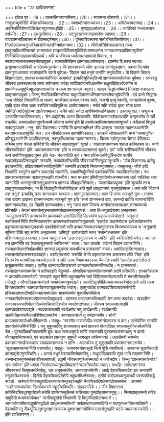 +++
title = "22 ज्ञाधिकरणम्"

+++
ज्ञोऽत एव।।19।। उत्क्रांतिगत्यागतीनाम्।।20।। स्वात्मना चोत्तरयोः।।21।। नाणुरतच्छ्रुतेरिति चेन्नेतसधिकारात्।।22।। स्वशब्दोन्मानाभ्याञ्च।।23।। अविरोधश्वंदनवत्।।24।। अवस्थितिवैशेष्यादितिचेन्नाभ्युपगमात्धृदिहि।।25।। गुणाद्वाऽऽलोकवत्।।26।। व्यतिरेको गन्धवत्तथाच दर्शयति।।27।। पृथगुपदेशात्।।28।। तद्गुणसारत्वात्तद्व्यपदेशः प्राज्ञवत्।।29।। यावदात्मभावित्वाच्च न दोषस्तद्दर्शनात्।।30।। पुंस्त्वादिवत्त्वस्य सतोऽभिव्यक्तियोगात्।।31।। नित्योऽपलब्ध्यनुपलब्धिप्रसंगोन्यतरनियमोवान्यथा।।32।। जीवोत्पत्तिविचारप्रसंगात् तस्य ज्ञातृत्वादिधर्मश्चित्यते ज्ञानरूपत्व ज्ञातृत्वादिविषयश्रुतिविरोधसमाधानेन जगत्कारणब्रह्मविषयश्रुतीनां" निर्विचिकित्सप्रामाण्यसिध्यर्थं। अपि च जीवस्य धर्मान्यथाभावरूपो विकारः, न स्वरूपान्यताभावरूपइत्येतदयुक्तं। स्वरूपातिरेकेण ज्ञानाख्यधर्माभावात्। ज्ञानमेव हि तस्य स्वभावः इत्युत्थानादाक्षेपिकी संगतिरप्यनुसंधेया। किं ज्ञानस्वरूपो जीवः उतजड एवागंतुकज्ञानः, अथवा नित्यमेव ज्ञानगुणाधारतया स्वतोज्ञातेति संशये पूर्वपक्षः-'विज्ञानं यज्ञं तनुते कर्माणि तनुतेऽपिच। यो विज्ञाने तिष्ठन् विज्ञानादंतरः, ज्ञानस्वरूपमत्यंतनिर्मलं परमार्थत' इत्यादिश्रुतिस्मृतिभ्यो ज्ञानस्वरूपएवेत्येकः पूर्वपक्षः। अपरस्तु जीवस्य ज्ञानस्वरूपत्वे तस्य सर्वगतस्य सर्वदा सर्वविषयोपलब्धिप्रसंगेन चक्षुरादिवैयर्थ्यप्रसंगेन च ज्ञानविकलसुषुप्तिमूर्छाद्यभावप्रसंगेन च तस्य ज्ञानरूपत्वं नयुक्तं। अतएव सिद्धांत्यभिमतं नित्यज्ञानाधारतया ज्ञातृत्वमप्ययुक्तं। किन्तु नैयायिकादिमतरीत्या चक्षुरादिकरणाधीनज्ञानवत्त्वमेवाभ्युपेयमिति। एवं प्राप्ते सिद्धांतः- 'अथ योवेदेदं जिघ्राणीति स आत्मा, मनसैतान् कामान् पश्यन् रमते, नपश्यो मृत्युं पश्यति, जानात्येवायं पुरुषः, एषहि द्रष्टा श्रोता घ्राता रसयिते'त्यादिश्रुतिभ्यः ज्ञातैवायमात्मा। नचैवं सति सर्वदा द्रष्टा श्रोता घ्राता रमयिते'त्यादिश्रुतिभ्यः ज्ञातैवायमात्मा। नचैवं सति सर्वदा सर्वविषयोपलब्धिप्रसंगः। तस्याणुत्वात्। अणुत्वंच उत्क्रांतिगत्यागतिश्रवणात्। 'तेन प्रद्योतेनैष आत्मा विष्क्रामति, यैवैकेचास्माल्लोकात्प्रयंति चन्द्रमसमेव ते सर्वे गच्छन्ति, तस्माल्लोकात्पुनरैत्यस्मै लोकाय कर्मण'इति हि तस्योत्क्रान्तिगत्यागतयश्श्रूयन्ते। नचैतासां विभुत्वे शक्यमुपपादनं। ननु 'योयं विज्ञानमयः प्राणेष्वि'ति प्राणसम्बन्धिनं जीवं प्रस्तुत्य 'सवाएष महानजआत्मे'ति महत्वाम्नानान्नाणुरिति चेन्न। तत्र जीवादितरस्य ब्रह्मणोधिकारात्। उपक्रमे जीवप्रस्तावेपि मध्ये 'यस्यानुवित्तः प्रतिबुद्धआत्मे'ति परप्रतिपादनात्, तदनुबन्धित्वाच्च महत्वाम्नानस्य। किञ्च 'एषोणुरात्मा चेतसा वेदितव्याः यस्मिन् प्राणः पंचधा संविवेशे'ति जीवस्य साक्षादणुत्वं" श्रूयते। 'वालाग्रशतभागस्य शतधा कल्पितस्य च। भागो जीवस्सविज्ञेय' इति 'आराग्रशतभागस्य' इति च तस्याल्पपरमाणत्वं श्रूयते। एवं" सति शरीरैकवर्तिनो जीवस्य कथं सर्वांगीणसुखाद्यनुभव इति चेत्- चंदनवदिति ब्रूमः। यथा हरिचन्दनबिंदुर्देहैकदेश वर्त्यपि सकलदेहव्यापिनमाह्लादं" जनयति, तथैकदेशस्थितोपि जीवस्सर्वांगीणसुखमनुभवति। 'योयं विज्ञानमयः प्राणेषु हृद्यंतर्ज्योतिः, हृदिह्ययमात्मे'त्यादिश्रुतिभिः" तस्यापि हृदयदेशे स्थित्यभ्युपगमात्। वस्तुतस्तु- जीवो हृदि स्थितोपि स्वगुणेन ज्ञानेन सकलदेहं व्याप्नोति, यथामणिर्द्युमणिर्वा एकदेशवर्तिभिः स्वालेकैरनेकदेशं। नच ज्ञानस्वरूपएवात्मा नज्ञानगुणकइति शंकनीयं। यथा गन्धस्य पृथिवीगुणत्वेनोपलभ्यमानस्य ततो व्यतिरेकः तथा जानामीति आत्मगुणत्वेनानुभूयमानस्य ज्ञानस्य जीवाद्व्यतिरेकात्। 'जानात्येवायंपुरुष' इति श्रुत्यापि तस्य ज्ञातृगुणत्वप्रदर्शनात्, 'न हि विज्ञातुर्विपरिलोपोविद्यत' इति श्रुतौ ज्ञातृज्ञानयोः पृथगुपदेशाच्च। कथं तर्हि 'विज्ञानं यज्ञं तनुत' इत्यादिषु तस्य ज्ञानरूपत्व व्यवहारः। ज्ञानगुणसारत्वात्। ज्ञानं हि तस्य सारभूतो गुणः। ततश्च यथा ब्रह्मणः प्राज्ञस्य ज्ञानमानन्दश्च सारभूतो गुण इति 'सत्यं ज्ञानमनन्तं ब्रह्म, आनन्दो ब्रह्मेति व्यजाना'दिति ज्ञानान्दव्यपदेशः, एव मिहापि ज्ञानव्यपदेशः। ननु 'सत्यं ज्ञान'मित्यत्र अन्तोदात्तस्वरबलात् ज्ञानवत्वमर्थः प्रतिभाति। केवलं भावार्थल्युडन्ततायामंतोदात्तस्वरानुपपत्तेः। तथा हि-ल्युडादेशस्य अनइत्यस्य 'आद्युदात्तश्चे'ति प्रत्ययस्वरेण प्रथमाकारे उदात्तेलितीति लित्स्वरेण प्रकृत्याकारेचोदात्ते 'अनुदात्तं पदमेकवर्ज'मिति शेषनिघातस्वरेण प्रत्ययस्थयोरकारयोरनुदात्तयोः 'एकादेश उदात्तेनोदात्त'इत्येकादेशस्वरेण प्रकृत्याकारप्रत्ययाद्यकारयोः एकादेशेचोदात्ते सति प्रत्ययान्त्याकारस्यानुदात्तस्य विभक्त्यकारस्य च 'अनुदात्तौ सुप्तिषा'विति सुप् स्वरेण अनुदात्तस्य 'अमिपूर्व' इत्येकादेशो भवन् 'स्थानोऽन्तरतम' इति परिभाषयानुदात्तस्स्यात्। तस्य चानुदात्तस्य 'उदात्तादनुदात्तस्य च स्वरित' इति स्वरितादेशो भवेत्। अत एव तत् ज्ञानमिति पदं केवलल्युडन्तत्वे स्वरितान्तं" स्यात्। यथा काठके 'संज्ञानं विज्ञानं प्रज्ञान'मिति। तस्मादन्तोदात्तनिर्वाहार्थमिदं ज्ञानपदं ल्युडन्तरं मत्वर्थीयाच् प्रत्ययान्तं" वाच्यं। अर्शादेराकृतिगणत्वात्। तथासत्यंतोदात्तस्वरउपपद्यते। अर्शांद्यच्प्रत्यये 'यस्येति चे'ति प्रकृतावंत्यस्य अकारस्य लोपे 'चित' इति चित्स्वरेण मत्वर्थींयप्रत्ययस्योदात्तत्वे च सति तस्य विभक्त्यकारस्य चैकादेशस्यापि 'एकादेशउदात्तेनोदात्त' इत्युदात्तस्यैव भावात्। एवमिह ज्ञानपदप्रक्रियाश्रयणे ज्ञानवत्वमेवात्मनस्सिध्येत्। न ज्ञानरूपत्वं। तस्मात्ज्ञानरूपत्वमनेन न प्रतीयतइति चेदुच्यते- औणादिकनप्रत्ययांतत्वाश्रयणे तदपि प्रतिभाति। ज्ञाधातोराहत्य न प्रत्ययविधानाभावेऽपि 'उणादयो बहुल'मिति बहुलग्रहणेन यतो विहितास्ततोऽन्यत्रापि ते भवन्तीत्येतदर्थेन तत्सिद्धेः। औणादिकप्रत्ययांतत्वे भावार्थत्वमप्युपपद्यते। अर्त्यादिसूत्रविहितमन्प्रत्ययस्वरेणोदात्तत्वे सति तस्य विभक्त्यकारेण भवतएकादेशस्याप्युदात्तस्यैव भावात्। एवमुभयथेह ज्ञानपदप्रक्रियाश्रयणसंभवेपि प्रक्रियालाघवादौणादिकनप्रत्ययांततया भावार्थत्वमेव युक्तमित्यभिप्रेत्य भाष्यकारैर्ज्ञानस्वरूपत्वेप्रमाणतयेदमुदाहृतं। ज्ञानस्य यावदात्मभावित्वादपि तेन तस्य व्यपदेशः। खंडादीनां यावत्स्वरूपभाविगोत्वादिधर्मवाचिगवादिशब्देन व्यपदेशदर्शनात्। जीवस्य स्वप्रकाशत्वादपि ज्ञानव्यपदेशउपपद्यते। स्वप्रकाशत्वमपि स्वापेक्षमेव नतु परापेक्षमपि। स्वापेक्षमपि अहमितिप्रत्यक्त्वैकत्वविशिष्टतामात्रेण। स्वपरप्रकाशत्वं तु धर्मज्ञानस्यैव। सोयं" प्रभाप्रभावन्न्यायोधर्मधर्मिज्ञानयोः। यदाहुः- 'स्वस्यैव भासकोदीपः स्वात्मनोऽन्यस्य च प्रभा। एवंभेदोस्ति साम्येपि ज्ञानयोर्धर्मधर्मिणो'रिति। ननु सुषुप्त्यादिषु ज्ञानाभावात् कथं ज्ञानस्य गोत्वादिवत् स्वरूपानुबन्धिधर्मत्वमिति चेत्। पुंस्त्वादिवदभिव्यक्त्येति ब्रूमः-यथा सप्तधातुमये शरीरे सदासन्नपि पुंस्त्वरूपसप्तमधातुः न बाल्ये यौवनइवाभिव्यज्यते, एवं सदासन्नेव ज्ञानगुणः सुषुप्तौ जागरइव नाभिव्यज्यते। तदानीमपि स्वयमेव प्रकाशमानतार्हत्वरूपस्य स्वयंप्रकाशत्वस्य न हानिः। अहमर्थस्य तु सुषुप्तावपि प्रकाशमानताऽस्त्येव। 'सुखमहमस्वाप्स'मिति परामर्शात्। यदाहुः- 'प्रत्यक्स्वयंप्रभसुखे नित्ये पुंसि व्यवस्थिते। अस्वाप्सं सुखमित्यादौ कालाद्यंशेऽनुमास्थितिः।। अगायं मधुरं मदमयामित्येवमादिषु। माधुर्यादिवदत्रापि सुखं भाति तदातन'मिति। तस्माज्ज्ञानगुणस्संकोचविकासशाली, तद्धर्मी जीवस्त्वणुरित्यस्मत्पक्षे न कश्चिद्दोषः। किन्तु 'ज्ञानस्वरूपोजीवः" सच सर्वगत' इति पक्षएव नित्योपलब्ध्यनुपलब्धिप्रसंगोन्यतरनियमोवा स्यात्। तथाहि- सर्वगतज्ञानरूपं जीवस्वरूपं किमुपलब्धेरेवहेतुः, उत अनुपलब्धेरेव, अथावाउभयोरपि। आद्ये देहावच्छिन्नप्रदेश इव अन्यत्रापि तदुपलब्धिस्स्यात्। द्वितीये देहावच्छिन्नप्रदेशेपि तदुपलब्धिर्नस्यात्। तृतीये सदोपलब्ध्यनुपलब्धी परस्परविरुद्धे स्यातां। सर्वगतोजीवश्चक्षुरादिकरणायत्तगन्तुकज्ञानइति नैयायिकादिपक्षेप्ययंदोषस्समानः। अयमर्थः 'अंशोनानाव्यपदेशा'दित्यधिकरणे स्फूटीभविष्यति। संग्रहकारिके।। जीवं विज्ञानरूपं कतिचिदभिदधुश्श्रूयतेऽसौ तथेति ज्ञानैरागन्तुकैस्तं कतिचदथ पुनर्ज्ञातृताभाजमूचुः।। नित्यज्ञातृत्वमन्ये तदिह समुदितो मध्यमस्तर्कपक्षः" जानीयाद्दूरदेशे स्थितमपि हि विभुर्जीवएषोऽन्यथा ते।। जानात्येवायमित्याद्युपनिषदुदितो ज्ञातृरूपस्सनित्यं" सर्वज्ञस्तावतास्यादिति न यदणुरुत्क्रांतिगत्यादिमानैः। देहव्याप्तिस्तु दीपद्युतिसदृशगुणज्ञानतस्तस्य युक्ता ज्ञानत्वोक्तिस्ससारोगुणइति घटते स्वप्रकाशस्सचेति।। इति ज्ञाधिकरणम्।।